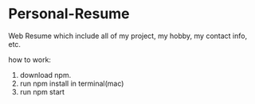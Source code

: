 # Personal-Resume
Web Resume which include all of my project, my hobby, my contact info, etc.


how to work:

1. download npm.
2. run npm install in terminal(mac)
3. run npm start
